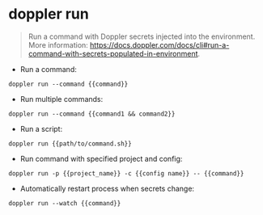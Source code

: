 # doppler run

> Run a command with Doppler secrets injected into the environment.
> More information: <https://docs.doppler.com/docs/cli#run-a-command-with-secrets-populated-in-environment>.

- Run a command:

`doppler run --command {{command}}`

- Run multiple commands:

`doppler run --command {{command1 && command2}}`

- Run a script:

`doppler run {{path/to/command.sh}}`

- Run command with specified project and config:

`doppler run -p {{project_name}} -c {{config name}} -- {{command}}`

- Automatically restart process when secrets change:

`doppler run --watch {{command}}`
